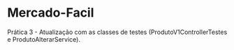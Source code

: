 # Mercado-Facil
Prática 3 - Atualização com as classes de testes (ProdutoV1ControllerTestes e ProdutoAlterarService).
